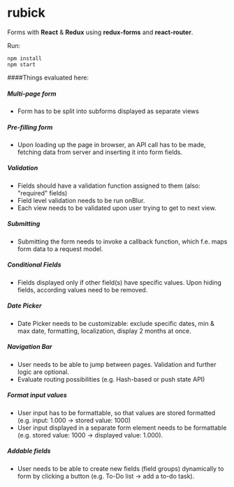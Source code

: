 # rubick
Forms with **React** &amp; **Redux** using **redux-forms** and **react-router**.

Run:

    npm install
    npm start

####Things evaluated here:


##### Multi-page form
* Form has to be split into subforms displayed as separate views

##### Pre-filling form
* Upon loading up the page in browser, an API call has to be made,
fetching data from server and inserting it into form fields.

##### Validation
* Fields should have a validation function assigned to them (also: "required" fields)
* Field level validation needs to be run onBlur.
* Each view needs to be validated upon user trying to get to next view.

##### Submitting
* Submitting the form needs to invoke a callback function, which f.e.
maps form data to a request model.

##### Conditional Fields
* Fields displayed only if other field(s) have specific values. Upon hiding fields, according values need to be removed.

##### Date Picker
* Date Picker needs to be customizable:
exclude specific dates, min & max date, formatting, localization, display 2 months at once.

##### Navigation Bar
* User needs to be able to jump between pages. Validation and further logic are optional.
* Evaluate routing possibilities (e.g. Hash-based or push state API)

##### Format input values
* User input has to be formattable, so that values are stored formatted
(e.g. input: 1.000 -> stored value: 1000)
* User input displayed in a separate form element needs to be formattable
(e.g. stored value: 1000 -> displayed value: 1.000).

##### Addable fields
* User needs to be able to create new fields (field groups) dynamically
to form by clicking a button (e.g. To-Do list -> add a to-do task). 